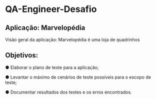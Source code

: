 # QA-Engineer-Desafio
## Aplicação: Marvelopédia
Visão geral da aplicação: Marvelopédia é uma loja de quadrinhos

## Objetivos: 
<p> ● Elaborar o plano de teste para a aplicação; </p>
<p>● Levantar o máximo de cenários de teste possíveis para o escopo de teste; </p>
<p>● Documentar resultados dos testes e os erros encontrados.</p>

